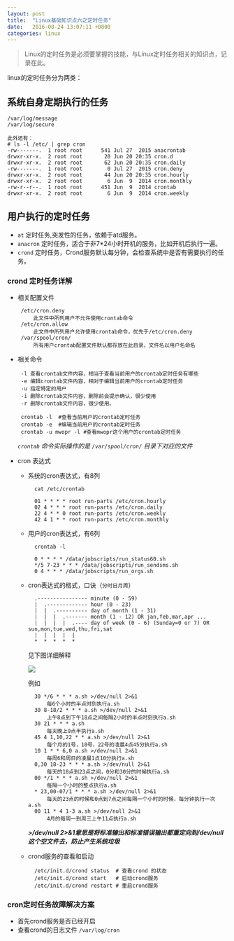 ```yaml
---
layout: post
title:	"Linux基础知识点六之定时任务"
date:	2016-08-24 13:07:11 +0800
categories:	linux
---
```


> Linux的定时任务是必须要掌握的技能，与Linux定时任务相关的知识点，记录在此。

 linux的定时任务分为两类：

## 系统自身定期执行的任务

	/var/log/message
	/var/log/secure

	此外还有：
	# ls -l /etc/ | grep cron
	-rw-------.  1 root root      541 Jul 27  2015 anacrontab
	drwxr-xr-x.  2 root root       20 Jun 20 20:35 cron.d
	drwxr-xr-x.  2 root root       62 Jun 20 20:35 cron.daily
	-rw-------.  1 root root        0 Jul 27  2015 cron.deny
	drwxr-xr-x.  2 root root       44 Jun 20 20:35 cron.hourly
	drwxr-xr-x.  2 root root        6 Jun  9  2014 cron.monthly
	-rw-r--r--.  1 root root      451 Jun  9  2014 crontab
	drwxr-xr-x.  2 root root        6 Jun  9  2014 cron.weekly

## 用户执行的定时任务

 + `at` 定时任务,突发性的任务，依赖于atd服务。
 + `anacron` 定时任务，适合于非7*24小时开机的服务，比如开机后执行一遍。
 + `crond` 定时任务，Crond服务默认每分钟，会检查系统中是否有需要执行的任务。
 	
### crond 定时任务详解

 * 相关配置文件

		/etc/cron.deny     
			此文件中所列用户不允许使用crontab命令
		/etc/cron.allow	   
			此文件中所列用户允许使用crontab命令，优先于/etc/cron.deny
		/var/spool/cron/   
			所有用户crontab配置文件默认都存放在此目录，文件名以用户名命名
 * 相关命令

		-l 查看crontab文件内容，相当于查看当前用户的crontab定时任务有哪些
		-e 编辑crontab文件内容，相对于编辑当前用户的crontab定时任务
		-u 指定特定的用户
		-i 删除crontab文件内容，删除前会提示确认，很少使用
		-r 删除crontab文件内容，很少使用。

		crontab -l  #查看当前用户的crontab定时任务
		crontab -e  #编辑当前用户的crontab定时任务
		crontab -u mwopr -l #查看mwopr这个用户的crontab定时任务

	*`crontab` 命令实际操作的是 `/var/spool/cron/` 目录下对应的文件*

 * cron 表达式

	+ 系统的cron表达式，有8列

			cat /etc/crontab

			01 * * * * root run-parts /etc/cron.hourly
			02 4 * * * root run-parts /etc/cron.daily
			22 4 * * 0 root run-parts /etc/cron.weekly
			42 4 1 * * root run-parts /etc/cron.monthly

	+ 用户的cron表达式，有6列

			crontab -l

			0 * * * * /data/jobscripts/run_status60.sh
			*/5 7-23 * * * /data/jobscripts/run_sendsms.sh
			0 4 * * * /data/jobscripts/run_orgs.sh

	+ cron表达式的格式，口诀（`分时日月周`）

			.---------------- minute (0 - 59)
			|  .------------- hour (0 - 23)
			|  |  .---------- day of month (1 - 31)
			|  |  |  .------- month (1 - 12) OR jan,feb,mar,apr ...
			|  |  |  |  .---- day of week (0 - 6) (Sunday=0 or 7) OR sun,mon,tue,wed,thu,fri,sat
			|  |  |  |  |
			*  *  *  *  *

		见下图详细解释

		![](/content/image/crontab.PNG)

		例如	
	
			30 */6 * * * a.sh >/dev/null 2>&1
				每6个小时的半点时刻执行a.sh
			30 8-18/2 * * * a.sh >/dev/null 2>&1
				上午8点到下午18点之间每隔2小时的半点时刻执行a.sh
			30 21 * * * a.sh
				每天晚上9点半执行a.sh
			45 4 1,10,22 * * a.sh >/dev/null 2>&1
				每个月的1号，10号，22号的凌晨4点45分执行a.sh
			10 1 * * 6,0 a.sh >/dev/null 2>&1
				每周6和周日的凌晨1点10分执行a.sh
			0,30 18-23 * * * a.sh >/dev/null 2>&1
				每天的18点到23点之间，0分和30分的时候执行a.sh
			00 */1 * * * a.sh >/dev/null 2>&1
				每隔一个小时的整点执行a.sh
			* 23,00-07/1 * * * a.sh >/dev/null 2>&1
				每天的23点的时候和0点到7点之间每隔一个小时的时候，每分钟执行一次a.sh
			00 11 * 4 1-3 a.sh >/dev/null 2>&1
				4月的每周一到周三上午11点执行a.sh	
		***>/dev/null 2>&1******意思是将标准输出和标准错误输出都重定向到/dev/null这个空文件去，防止产生系统垃圾***

	+ crond服务的查看和启动
	
			/etc/init.d/crond status  # 查看crond 的状态
			/etc/init.d/crond start	  # 启动crond服务
			/etc/init.d/crond restart # 重启crond服务

### cron定时任务故障解决方案

 * 首先crond服务是否已经开启
 * 查看crond的日志文件 `/var/log/cron`

	
			
 